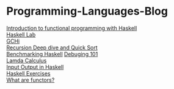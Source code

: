 # Programming-Languages-Blog

[Introduction to functional programming with Haskell
](Blog1.md)  
[Haskell Lab](Blog2.md)  
[GCHi ](Blog3.md)  
[Recursion Deep dive and Quick Sort](Blog4.md)  
[Benchmarking Haskell](Blog5.md) 
[Debuging 101](Blog6.md)  
[Lamda Calculus](Blog7.md)  
[Input Output in Haskell](Blog8.md)  
[Haskell Exercises](Blog9.md)  
[What are functors?](Blog10.md)  
